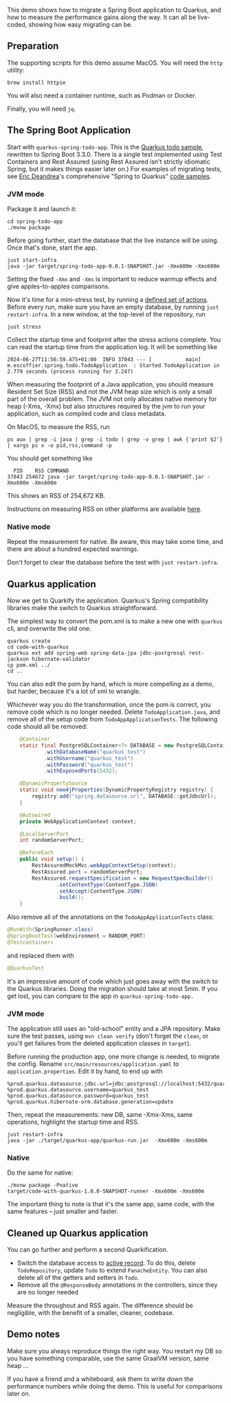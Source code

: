 This demo shows how to migrate a Spring Boot application to Quarkus, and how to measure the performance gains along the way. It can all be live-coded, showing how easy migrating can be.

## Preparation

The supporting scripts for this demo assume MacOS. You will need the `http` utility:

```shell
brew install httpie
```

You will also need a container runtime, such as Podman or Docker.

Finally, you will need `jq`. 

## The Spring Boot Application 


Start with `quarkus-spring-todo-app`. This is the [Quarkus todo sample](https://github.com/cescoffier/quarkus-todo-app), rewritten to Spring Boot 3.3.0. There is a single test implemented using Test Containers and Rest Assured (using Rest Assured isn't strictly idiomatic Spring, but it makes things easier later on.) For examples of migrating tests, see [Eric Deandrea](https://github.com/edeandrea)'s comprehensive "Spring to Quarkus" [code samples](https://github.com/quarkus-for-spring-developers/examples). 

### JVM mode

Package it and launch it:

```
cd spring-todo-app
./mvnw package
```

Before going further, start the database that the live instance will be using. Once that's done, start the app.

```
just start-infra
java -jar target/spring-todo-app-0.0.1-SNAPSHOT.jar -Xmx600m -Xms600m
```
Setting the fixed `-Xmx` and `-Xms` is important to reduce warmup effects and give apples-to-apples comparisons.

Now it's time for a mini-stress test, by running a [defined set of actions](https://github.com/cescoffier/spring-to-quarkus-demo/blob/main/justfile#L15). Before every run, make sure you have an empty database, by running `just restart-infra`. In a new window, at the top-level of the repository, run

```
just stress
```

Collect the startup time and footprint after the stress actions complete. 
You can read the startup time from the application log. It will be something like 

```
2024-06-27T11:56:59.475+01:00  INFO 37043 --- [           main] m.escoffier.spring.todo.TodoApplication  : Started TodoApplication in 2.779 seconds (process running for 3.247)
```

When measuring the footprint of a Java application, you should measure Resident Set Size (RSS) and not the JVM heap size which is only a small part of the overall problem. The JVM not only allocates native memory for heap (-Xms, -Xmx) but also structures required by the jvm to run your application, such as compiled code and class metadata.

On MacOS, to measure the RSS, run

```shell
ps aux | grep -i java | grep -i todo | grep -v grep | awk {'print $2'} | xargs ps x -o pid,rss,command -p
```

You should get something like 

```shell
  PID    RSS COMMAND
37043 254672 java -jar target/spring-todo-app-0.0.1-SNAPSHOT.jar -Xmx600m -Xms600m
```

This shows an RSS of 254,672 KB.

Instructions on measuring RSS on other platforms are available [here](https://quarkus.io/guides/performance-measure).


### Native mode

Repeat the measurement for native. Be aware, this may take some time, and there are about a hundred expected warnings. 

Don't forget to clear the database before the test with `just restart-infra`.


## Quarkus application

Now we get to Quarkify the application. Quarkus's Spring compatibility libraries make the switch to Quarkus straightforward. 

The simplest way to convert the pom.xml is to make a new one with `quarkus` cli, and overwrite the old one.

```shell
quarkus create
cd code-with-quarkus 
quarkus ext add spring-web spring-data-jpa jdbc-postgresql rest-jackson hibernate-validator
cp pom.xml ../
cd ..
```

You can also edit the pom by hand, which is more compelling as a demo, but harder, because it's a lot of xml to wrangle. 

Whichever way you do the transformation, once the pom is correct, you remove code which is no longer needed. Delete `TodoApplication.java`, and remove all of the setup code from `TodoAppApplicationTests`. The following code should all be removed:

```java
	@Container
	static final PostgreSQLContainer<?> DATABASE = new PostgreSQLContainer<>("postgres:15-bullseye")
			.withDatabaseName("quarkus_test")
			.withUsername("quarkus_test")
			.withPassword("quarkus_test")
			.withExposedPorts(5432);

	@DynamicPropertySource
	static void neo4jProperties(DynamicPropertyRegistry registry) {
		registry.add("spring.datasource.url", DATABASE::getJdbcUrl);
	}

	@Autowired
	private WebApplicationContext context;

	@LocalServerPort
	int randomServerPort;

	@BeforeEach
	public void setup() {
		RestAssuredMockMvc.webAppContextSetup(context);
		RestAssured.port = randomServerPort;
		RestAssured.requestSpecification = new RequestSpecBuilder()
				.setContentType(ContentType.JSON)
				.setAccept(ContentType.JSON)
				.build();
	}

```

Also remove all of the annotations on the `TodoAppApplicationTests` class:

```java
@RunWith(SpringRunner.class)
@SpringBootTest(webEnvironment = RANDOM_PORT)
@Testcontainers
```

and replaced them with

```java
@QuarkusTest
```

It's an impressive amount of code which just goes away with the switch to the Quarkus libraries. 
Doing the migration should take at most 5min. If you get lost, you can compare to the app in `quarkus-spring-todo-app.`

### JVM mode

The application still uses an "old-school" entity and a JPA repository. Make sure the test passes, using `mvn clean verify` (don't forget the `clean`, or you'll get failures from the deleted application classes in `target`). 

Before running the production app, one more change is needed, to migrate the config. 
Rename `src/main/resources/application.yaml` to `application.properties`.
Edit it by hand, to end up with 

```properties
%prod.quarkus.datasource.jdbc.url=jdbc:postgresql://localhost:5432/quarkus_test
%prod.quarkus.datasource.username=quarkus_test
%prod.quarkus.datasource.password=quarkus_test
%prod.quarkus.hibernate-orm.database.generation=update
```

Then, repeat the measurements: new DB, same -Xmx-Xms, same operations, highlight the startup time and RSS.

```
just restart-infra
java -jar ./target/quarkus-app/quarkus-run.jar  -Xmx600m -Xms600m
```

### Native 

Do the same for native:

```
./mvnw package -Pnative
target/code-with-quarkus-1.0.0-SNAPSHOT-runner -Xmx600m -Xms600m
```

The important thing to note is that it's the same app, same code, with the same features – just smaller and faster.

## Cleaned up Quarkus application

You can go further and perform a second Quarkification. 
- Switch the database access to [active record](https://www.martinfowler.com/eaaCatalog/activeRecord.html). To do this, delete `TodoRepository`, update `Todo` to extend `PanacheEntity`. You can also delete all of the getters and setters in `Todo`. 
- Remove all the `@ResponseBody` annotations in the controllers, since they are no longer needed

Measure the throughout and RSS again. The difference should be negligible, with the benefit of a smaller, cleaner, codebase.

## Demo notes

Make sure you always reproduce things the right way. You restart my DB so you have something comparable, use the same GraalVM version, same heap ...  

If you have a friend and a whiteboard, ask them to write down the performance numbers while doing the demo. This is useful for comparisons later on.
